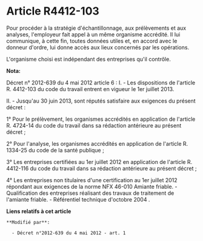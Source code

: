 # Article R4412-103

Pour procéder à la stratégie d'échantillonnage, aux prélèvements et aux analyses, l'employeur fait appel à un même organisme
accrédité. Il lui communique, à cette fin, toutes données utiles et, en accord avec le donneur d'ordre, lui donne accès aux
lieux concernés par les opérations. 

L'organisme choisi est indépendant des entreprises qu'il contrôle.

**Nota:**

Décret n° 2012-639 du 4 mai 2012 article 6 : I. - Les dispositions de l'article R. 4412-103 du code du travail entrent en
vigueur le 1er juillet 2013.

II. - Jusqu'au 30 juin 2013, sont réputés satisfaire aux exigences du présent décret :

1° Pour le prélèvement, les organismes accrédités en application de l'article R. 4724-14 du code du travail dans sa rédaction
antérieure au présent décret ;

2° Pour l'analyse, les organismes accrédités en application de l'article R. 1334-25 du code de la santé publique ;

3° Les entreprises certifiées au 1er juillet 2012 en application de l'article R. 4412-116 du code du travail dans sa
rédaction antérieure au présent décret ;

4° Les entreprises non titulaires d'une certification au 1er juillet 2012 répondant aux exigences de la norme NFX 46-010
Amiante friable. - Qualification des entreprises réalisant des travaux de traitement de l'amiante friable. - Référentiel
technique d'octobre 2004 .

**Liens relatifs à cet article**

	**Modifié par**:

	  - Décret n°2012-639 du 4 mai 2012 - art. 1
